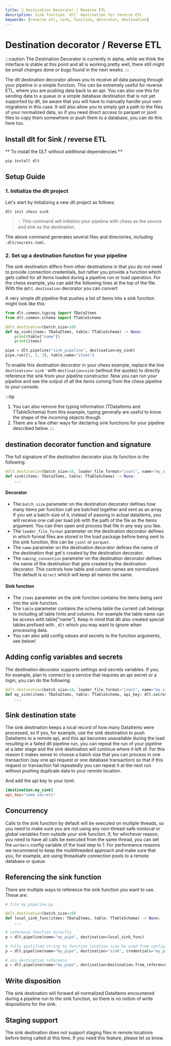 ```yaml
---
title: 🧪 Destination Decorator / Reverse ETL
description: Sink function `dlt` destination for reverse ETL
keywords: [reverse etl, sink, function, decorator, destination]
---
```


# Destination decorator / Reverse ETL

:::caution
The Destination Decorator is currently in alpha, while we think the interface is stable at this point and all is working pretty well, there still might be
small changes done or bugs found in the next weeks.
:::

The dlt destination decorator allows you to receive all data passing through your pipeline in a simple function. This can be extremely useful for
reverse ETL, where you are pushing data back to an api. You can also use this for sending data to a queue or a simple database destination that is not
yet supported by dlt, be aware that you will have to manually handle your own migrations in this case. It will also allow you to simply get a path
to the files of your normalized data, so if you need direct access to parquet or jsonl files to copy them somewhere or push them to a database, 
you can do this here too.

## Install dlt for Sink / reverse ETL
** To install the DLT without additional dependencies **
```shell
pip install dlt
```

## Setup Guide
### 1. Initialize the dlt project

Let's start by initializing a new dlt project as follows:

```shell
dlt init chess sink
```
> 💡 This command will initialize your pipeline with chess as the source and sink as the destination.

The above command generates several files and directories, including `.dlt/secrets.toml`.

### 2. Set up a destination function for your pipeline
The sink destination differs from other destinations in that you do not need to provide connection credentials, but rather you provide a function which 
gets called for all items loaded during a pipeline run or load operation. For the chess example, you can add the following lines at the top of the file.
With the `@dlt.destination` decorator you can convert 

A very simple dlt pipeline that pushes a list of items into a sink function might look like this:

```py
from dlt.common.typing import TDataItems
from dlt.common.schema import TTableSchema

@dlt.destination(batch_size=10)
def my_sink(items: TDataItems, table: TTableSchema) -> None:
    print(table["name"])
    print(items)

pipe = dlt.pipeline("sink_pipeline", destination=my_sink)
pipe.run([1, 2, 3], table_name="items")

```

To enable this destination decorator in your chess example, replace the line `destination='sink'` with `destination=sink` (without the quotes) to directly reference
the sink from your pipeline constructor. Now you can run your pipeline and see the output of all the items coming from the chess pipeline to your console.

:::tip
1. You can also remove the typing information (TDataItems and TTableSchema) from this example, typing generally are useful to know the shape of the incoming objects though.
2. There are a few other ways for declaring sink functions for your pipeline described below.
:::

## destination decorator function and signature

The full signature of the destination decorator plus its function is the following:

```py
@dlt.destination(batch_size=10, loader_file_format="jsonl", name="my_sink", naming="direct")
def sink(items: TDataItems, table: TTableSchema) -> None:
    ...
```

#### Decorator
* The `batch_size` parameter on the destination decorator defines how many items per function call are batched together and sent as an array. If you set a batch-size of `0`, 
instead of passing in actual dataitems, you will receive one call per load job with the path of the file as the items argument. You can then open and process that file
in any way you like.
* The `loader_file_format` parameter on the destination decorator defines in which format files are stored in the load package before being sent to the sink function, 
this can be `jsonl` or `parquet`.
* The `name` parameter on the destination decorator defines the name of the destination that get's created by the destination decorator.
* The `naming_convention` parameter on the destination decorator defines the name of the destination that gets created by the destination decorator. This controls
how table and column names are normalized. The default is `direct` which will keep all names the same. 

#### Sink function
* The `items` parameter on the sink function contains the items being sent into the sink function. 
* The `table` parameter contains the schema table the current call belongs to including all table hints and columns. For example the table name can be access with table["name"]. Keep in mind that dlt also created special tables prefixed with `_dlt` which you may want to ignore when processing data.
* You can also add config values and secrets to the function arguments, see below!


## Adding config variables and secrets
The destination decorator supports settings and secrets variables. If you, for example, plan to connect to a service that requires an api secret or a login, you can do the following:

```py
@dlt.destination(batch_size=10, loader_file_format="jsonl", name="my_sink")
def my_sink(items: TDataItems, table: TTableSchema, api_key: dlt.secrets.value) -> None:
    ...
```


## Sink destination state
The sink destination keeps a local record of how many DataItems were processed, so if you, for example, use the sink destination to push DataItems to a remote api, and this
api becomes unavailable during the load resulting in a failed dlt pipeline run, you can repeat the run of your pipeline at a later stage and the sink destination will continue 
where it left of. For this reason it makes sense to choose a batch size that you can process in one transaction (say one api request or one database transaction) so that if this
request or transaction fail repeatedly you can repeat it at the next run without pushing duplicate data to your remote location.



And add the api key to your toml:

```toml
[destination.my_sink]
api_key="some secrets"
```


## Concurrency
Calls to the sink function by default will be executed on multiple threads, so you need to make sure you are not using any non-thread-safe nonlocal or global variables from outside
your sink function. If, for whichever reason, you need to have all calls be executed from the same thread, you can set the `workers` config variable of the load step to 1. For performance
reasons we recommend to keep the multithreaded approach and make sure that you, for example, are using threadsafe connection pools to a remote database or queue.

## Referencing the sink function
There are multiple ways to reference the sink function you want to use. These are:

```py
# file my_pipeline.py

@dlt.destination(batch_size=10)
def local_sink_func(items: TDataItems, table: TTableSchema) -> None:
    ...

# reference function directly
p = dlt.pipeline(name="my_pipe", destination=local_sink_func)

# fully qualified string to function location (can be used from config.toml or env vars)
p = dlt.pipeline(name="my_pipe", destination="sink", credentials="my_pipeline.local_sink_func")

# via destination reference
p = dlt.pipeline(name="my_pipe", destination=Destination.from_reference("sink", credentials=local_sink_func, environment="staging"))
```

## Write disposition

The sink destination will forward all normalized DataItems encountered during a pipeline run to the sink function, so there is no notion of write dispositions for the sink.

## Staging support

The sink destination does not support staging files in remote locations before being called at this time. If you need this feature, please let us know.

